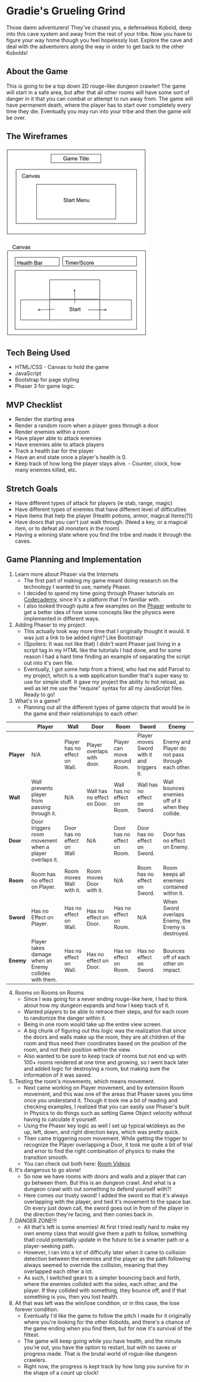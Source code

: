# Gradie's Grueling Grind
Those damn adventurers! They've chased you, a defenseless Kobold, deep into this cave system and away from the rest of your tribe. Now you have to figure your way home though you feel hopelessly lost. Explore the cave and deal with the adventurers along the way in order to get back to the other Kobolds!

## About the Game
This is going to be a top down 2D rouge-like dungeon crawler! The game will start in a safe area, but after that all other rooms will have some sort of danger in it that you can combat or attempt to run away from. The game will have permanent death, where the player has to start over completely every time they die. Eventually you may run into your tribe and then the game will be over.

## The Wireframes
![Wireframes](./assets/wireframe.png)


## Tech Being Used
* HTML/CSS - Canvas to hold the game
* JavaScript
* Bootstrap for page styling
* Phaser 3 for game logic.

## MVP Checklist
* Render the starting area
* Render a random room when a player goes through a door
* Render enemies within a room
* Have player able to attack enemies
* Have enemies able to attack players
* Track a health bar for the player
* Have an end state once a player's health is 0.
* Keep track of how long the player stays alive. - Counter, clock, how many enemies killed, etc.

## Stretch Goals
* Have different types of attack for players (ie stab, range, magic)
* Have different types of enemies that have different level of difficulties
* Have items that help the player (Health potions, armor, magical items(?))
* Have doors that you can't just walk through. (Need a key, or a magical item, or to defeat all monsters in the room)
* Having a winning state where you find the tribe and made it through the caves.


## Game Planning and Implementation

1. Learn more about Phaser via the Internets
	- The first part of making my game meant doing research on the technology I wanted to use, namely Phaser. 
	- I decided to spend my time going through Phaser tutorials on [Codecademy](https://www.codecademy.com/learn/learn-phaser), since it's a platform that I'm familiar with.
	- I also looked through quite a few examples on the [Phaser]([https://phaser.io/examples](https://phaser.io/examples)) website to get a better idea of how some concepts like the physics were implemented in different ways.
2. Adding Phaser to my project
	- This actually took way more time that I originally thought it would. It was just a link to be added right? Like Bootstrap!
	- (Spoilers: It was not like that) I didn't want Phaser just living in a script tag in my HTML like the tutorials I had done, and for some reason I had a hard time finding an example of separating the script out into it's own file.
	- Eventually, I got some help from a friend, who had me add Parcel to my project, which is a web application bundler that's super easy to use for simple stuff. It gave my project the ability to hot reload, as well as let me use the "require" syntax for all my JavaScript files. Ready to go!
3.  What's in a game?
	- Planning out all the different types of game objects that would be in the game and their relationships to each other:
	
|  |Player |Wall | Door| Room | Sword | Enemy | 
|--|--|--|--|--|--|--|
| **Player** | N/A |Player has no effect on Wall.  | Player overlaps with door.| Player can move around Room. | Player moves Sword with it and triggers it. | Enemy and Player do not pass through each other.  | 
| **Wall** | Wall prevents player from passing through it.| N/A | Wall has no effect on Door. | Wall has no effect on Room. | Wall has no effect on Sword. | Wall bounces enemies off of it when they collide. |
| **Door** | Door triggers room movement when a player overlaps it. | Door has no effect on Wall  | N/A | Door has no effect on Room. | Door has no effect on Sword. | Door has no effect on Enemy.
|**Room**| Room has no effect on Player. | Room moves Wall with it. | Room moves Door with it. | N/A | Room has no effect on Sword. | Room keeps all enemies contained within it. |
|**Sword** | Has no Effect on Player. | Has no effect on Wall. | Has no effect on Door. | Has no effect on Room. | N/A | When Sword overlaps Enemy, the Enemy is destroyed. |
|**Enemy**| Player takes damage when an Enemy collides with them. |Has no effect on Wall. | Has no effect on Door. | Has no effect on Room. | Has no effect on Sword. | Bounces off of each other on impact.

4.  Rooms on Rooms on Rooms
	 - Since I was going for a never ending rouge-like here, I had to think about how my dungeon expands and how I keep track of it.
	 - Wanted players to be able to retrace their steps, and for each room to randomize the danger within it.
	 - Being in one room would take up the entire view screen.
	 - A big chunk of figuring out this logic was the realization that since the doors and walls make up the room, they are all children of the room and thus need their coordinates based on the position of the room, and not their position within the view.
	 - Also wanted to be sure to keep track of rooms but not end up with 100+ rooms rendered at one time and growing, so I went back later and added logic for destroying a room, but making sure the information of it was saved.
5. Testing the room's movements, which means movement.
	- Next came working on Player movement,  and by extension Room movement, and this was one of the areas that Phaser saves you time once you understand it. Though it took me a bit of reading and checking examples, I realized that you can easily use Phaser's built in Physics to do things such as setting Game Object velocity without having to calculate it yourself.
	- Using the Phaser key logic as well I set up typical `WASD`keys as the up, left, down, and right direction keys, which was pretty quick.
	- Then came triggering room movement. While getting the trigger to recognize the Player overlapping a Door, it took me quite a bit of trial and error to find the right combination of physics to make the transition smooth.
	- You can check out both here: [Room Videos](https://www.instagram.com/p/B8PXuY6FNZT/)
6. It's dangerous to go alone!
	 - So now we have rooms with doors and walls and a player that can go between them. But this is an dungeon crawl. And what is a dungeon crawl with out something to defend yourself with?!
	 - Here comes our trusty sword! I added the sword so that it's always overlapping with the player, and tied it's movement to the space bar. On every just down call, the sword goes out in from of the player in the direction they're facing, and then comes back in.
7. DANGER ZONE!!!
	- All that's left is some enemies! At first I tried really hard to make my own enemy class that would give them a path to follow, something thatI could potentially update in the future to be a smarter path or a player-seeking path.
	- However, I ran into a lot of difficulty later when it came to collision detection between the enemies and the player as the path following always seemed to override the collision, meaning that they overlapped each other a lot. 
	- As such, I switched gears to a simpler bouncing back and forth, where the enemies collided   with the sides, each other, and the player. If they collided with something, they bounce off, and if that something is you, then you lost health.
8. All that was left was the win/lose condition, or in this case, the lose forever condition.
	- Eventually I'd like the game to follow the pitch I made for it originally where you're looking for the other Kobolds, and there's a chance of the game ending when you find them, but for now it's survival of the fittest.
	- The game will keep going while you have health, and the minute you're out, you have the option to restart, but with no saves or progress made. That is the brutal world of rogue-like dungeon crawlers.
	- Right now, the progress is kept track by how long you survive for in the shape of a count up clock!